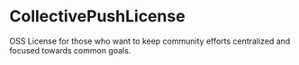 # CollectivePushLicense
OSS License for those who want to keep community efforts centralized and focused towards common goals.
